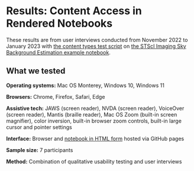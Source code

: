 # Results: Content Access in Rendered Notebooks

These results are from user interviews conducted from November 2022 to January 2023 with [the content types test script](Test-script.md) on [the STScI Imaging Sky Background Estimation example notebook](Imaging_Sky_Background_Estimation.ipynb).

## What we tested

**Operating systems:** Mac OS Monterey, Windows 10, Windows 11

**Browsers:** Chrome, Firefox, Safari, Edge

**Assistive tech:** JAWS (screen reader), NVDA (screen reader), VoiceOver (screen reader), Mantis (braille reader), Mac OS Zoom (built-in screen magnifier), color inversion, built-in browser zoom controls, built-in large cursor and pointer settings

**Interface:** Browser and [notebook in HTML form](Imaging_Sky_Background_Estimation.html) hosted via GitHub pages

**Sample size:** 7 participants

**Method:** Combination of qualitative usability testing and user interviews

